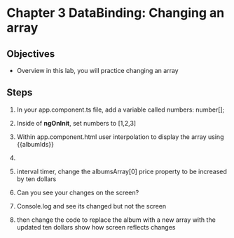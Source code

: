 # Chapter 3 DataBinding: Changing an array

## Objectives

- Overview in this lab, you will practice changing an array

## Steps

1. In your app.component.ts file, add a variable called numbers: number[];

2. Inside of **ngOnInit**, set numbers to [1,2,3]

3. Within app.component.html user interpolation to display the array using {{albumIds}}
4.
5. interval timer, change the albumsArray[0] price property to be increased by ten dollars

6. Can you see your changes on the screen?

7. Console.log and see its changed but not the screen

8. then change the code to replace the album with a new array with the updated ten dollars show how screen reflects changes
